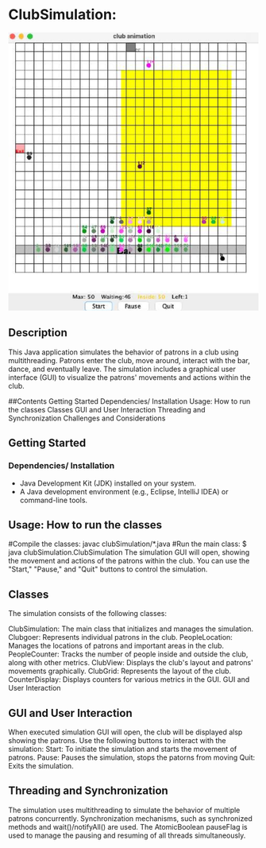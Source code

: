 # ClubSimulation:
![App Screenshot](https://github.com/Gladmots/club-simulation-concurrent-programming/blob/main/clubSimulation_Concurrent%20Programming/Screenshot%202025-08-24%20194719.png?raw=1)

## Description
This Java application simulates the behavior of patrons in a club using multithreading. Patrons enter the club, move around, interact with the bar, dance, and eventually leave. The simulation includes a graphical user interface (GUI) to visualize the patrons' movements and actions within the club.

##Contents
Getting Started
Dependencies/ Installation
Usage: How to run the classes
Classes
GUI and User Interaction
Threading and Synchronization
Challenges and Considerations

## Getting Started

### Dependencies/ Installation

- Java Development Kit (JDK) installed on your system.
- A Java development environment (e.g., Eclipse, IntelliJ IDEA) or command-line tools.

## Usage: How to run the classes

#Compile the classes:
javac clubSimulation/*.java
#Run the main class:
$ java clubSimulation.ClubSimulation
The simulation GUI will open, showing the movement and actions of the patrons within the club. You can use the "Start," "Pause," and "Quit" buttons to control the simulation.

## Classes
The simulation consists of the following classes:

ClubSimulation: The main class that initializes and manages the simulation.
Clubgoer: Represents individual patrons in the club.
PeopleLocation: Manages the locations of patrons and important areas in the club.
PeopleCounter: Tracks the number of people inside and outside the club, along with other metrics.
ClubView: Displays the club's layout and patrons' movements graphically.
ClubGrid: Represents the layout of the club.
CounterDisplay: Displays counters for various metrics in the GUI.
GUI and User Interaction

## GUI and User Interaction

When executed simulation GUI will open, the club will be displayed alsp showing the patrons. Use the following buttons to interact with the simulation:
Start: To initiate the simulation and starts the movement of patrons.
Pause: Pauses the simulation, stops the patorns from moving
Quit: Exits the simulation.

## Threading and Synchronization

The simulation uses multithreading to simulate the behavior of multiple patrons concurrently.
Synchronization mechanisms, such as synchronized methods and wait()/notifyAll() are used.
The AtomicBoolean pauseFlag is used to manage the pausing and resuming of all threads simultaneously.
